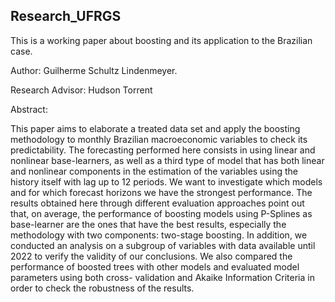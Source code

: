 ## Research_UFRGS
This is a working paper about boosting and its application to the Brazilian case.

Author: Guilherme Schultz Lindenmeyer.

Research Advisor: Hudson Torrent


Abstract: 

This paper aims to elaborate a treated data set and apply the boosting
methodology to monthly Brazilian macroeconomic variables to check its predictability.
The forecasting performed here consists in using linear and nonlinear base-learners,
as well as a third type of model that has both linear and nonlinear components in the
estimation of the variables using the history itself with lag up to 12 periods. We want to
investigate which models and for which forecast horizons we have the strongest
performance. The results obtained here through different evaluation approaches point
out that, on average, the performance of boosting models using P-Splines as base-learner are the ones that
have the best results, especially the methodology with two components: two-stage boosting.
In addition, we conducted an analysis on a subgroup of variables with data available
until 2022 to verify the validity of our conclusions. We also compared the performance
of boosted trees with other models and evaluated model parameters using both cross-
validation and Akaike Information Criteria in order to check the robustness of the
results.